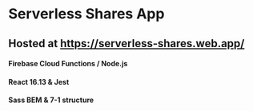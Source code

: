 # Serverless Shares App
## Hosted at https://serverless-shares.web.app/

#### Firebase Cloud Functions / Node.js

#### React 16.13 & Jest

#### Sass BEM & 7-1 structure
